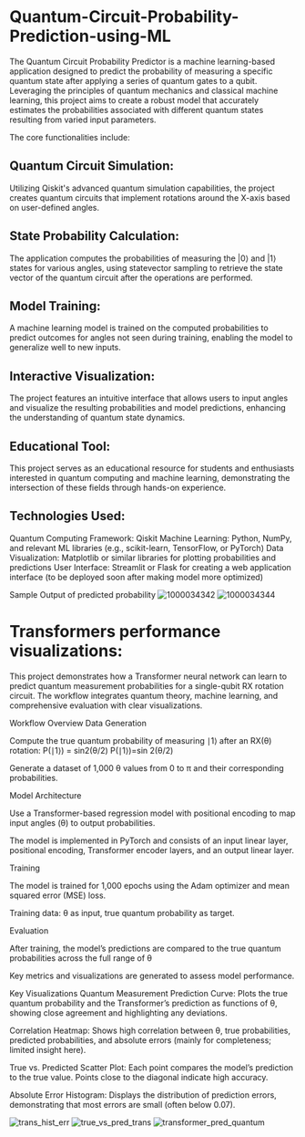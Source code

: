 # Quantum-Circuit-Probability-Prediction-using-ML

The Quantum Circuit Probability Predictor is a machine learning-based application designed to predict the probability of measuring a specific quantum state after applying a series of quantum gates to a qubit. Leveraging the principles of quantum mechanics and classical machine learning, this project aims to create a robust model that accurately estimates the probabilities associated with different quantum states resulting from varied input parameters.

The core functionalities include:

Quantum Circuit Simulation: 
-----------------------------
Utilizing Qiskit's advanced quantum simulation capabilities, the project creates quantum circuits that implement rotations around the X-axis based on user-defined angles.

State Probability Calculation:
-------------------------------
The application computes the probabilities of measuring the |0⟩ and |1⟩ states for various angles, using statevector sampling to retrieve the state vector of the quantum circuit after the operations are performed.

Model Training: 
----------------
A machine learning model is trained on the computed probabilities to predict outcomes for angles not seen during training, enabling the model to generalize well to new inputs.

Interactive Visualization: 
--------------------------
The project features an intuitive interface that allows users to input angles and visualize the resulting probabilities and model predictions, enhancing the understanding of quantum state dynamics.

Educational Tool:
-----------------
This project serves as an educational resource for students and enthusiasts interested in quantum computing and machine learning, demonstrating the intersection of these fields through hands-on experience.

Technologies Used:
------------------
Quantum Computing Framework: Qiskit
Machine Learning: Python, NumPy, and relevant ML libraries (e.g., scikit-learn, TensorFlow, or PyTorch)
Data Visualization: Matplotlib or similar libraries for plotting probabilities and predictions
User Interface: Streamlit or Flask for creating a web application interface (to be deployed soon after making model more optimized)

Sample Output of predicted probability 
![1000034342](https://github.com/user-attachments/assets/bc3fc538-ef41-47bb-a685-a2ff63d942cc)
![1000034344](https://github.com/user-attachments/assets/dc0d666e-8417-4c9c-88eb-2ae33b85ccc0)

# Transformers performance visualizations:

This project demonstrates how a Transformer neural network can learn to predict quantum measurement probabilities for a single-qubit RX rotation circuit. The workflow integrates quantum theory, machine learning, and comprehensive evaluation with clear visualizations.

Workflow Overview
Data Generation

Compute the true quantum probability of measuring ∣1⟩ after an RX(θ) rotation:
P(∣1⟩)
= sin2(θ/2) P(∣1⟩)=sin 2(θ/2)

Generate a dataset of 1,000 θ values from 0 to π and their corresponding probabilities.

Model Architecture

Use a Transformer-based regression model with positional encoding to map input angles (θ) to output probabilities.

The model is implemented in PyTorch and consists of an input linear layer, positional encoding, Transformer encoder layers, and an output linear layer.

Training

The model is trained for 1,000 epochs using the Adam optimizer and mean squared error (MSE) loss.

Training data: θ as input, true quantum probability as target.

Evaluation

After training, the model’s predictions are compared to the true quantum probabilities across the full range of θ


Key metrics and visualizations are generated to assess model performance.

Key Visualizations
Quantum Measurement Prediction Curve:
Plots the true quantum probability and the Transformer’s prediction as functions of θ, showing close agreement and highlighting any deviations.

Correlation Heatmap:
Shows high correlation between θ, true probabilities, predicted probabilities, and absolute errors (mainly for completeness; limited insight here).

True vs. Predicted Scatter Plot:
Each point compares the model’s prediction to the true value. Points close to the diagonal indicate high accuracy.

Absolute Error Histogram:
Displays the distribution of prediction errors, demonstrating that most errors are small (often below 0.07).

![trans_hist_err](https://github.com/user-attachments/assets/392b6d08-8372-45d2-a964-53d14d6077f0)
![true_vs_pred_trans](https://github.com/user-attachments/assets/84766c42-2dfa-4226-af6d-22db7bb8d6d0)
![transformer_pred_quantum](https://github.com/user-attachments/assets/7cca0e85-78d4-440b-9d91-a3eea736d46c)

